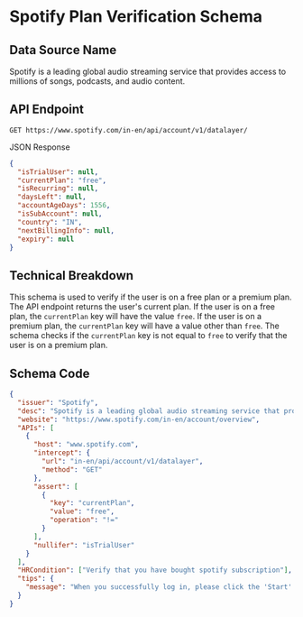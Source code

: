 # Spotify Plan Verification Schema

## Data Source Name

Spotify is a leading global audio streaming service that provides access to millions of songs, podcasts, and audio content.

## API Endpoint

`GET https://www.spotify.com/in-en/api/account/v1/datalayer/`

JSON Response

```json
{
  "isTrialUser": null,
  "currentPlan": "free",
  "isRecurring": null,
  "daysLeft": null,
  "accountAgeDays": 1556,
  "isSubAccount": null,
  "country": "IN",
  "nextBillingInfo": null,
  "expiry": null
}
```

## Technical Breakdown

This schema is used to verify if the user is on a free plan or a premium plan. The API endpoint returns the user's current plan. If the user is on a free plan, the `currentPlan` key will have the value `free`. If the user is on a premium plan, the `currentPlan` key will have a value other than `free`. The schema checks if the `currentPlan` key is not equal to `free` to verify that the user is on a premium plan.

## Schema Code

```json
{
  "issuer": "Spotify",
  "desc": "Spotify is a leading global audio streaming service that provides access to millions of songs, podcasts, and audio content.",
  "website": "https://www.spotify.com/in-en/account/overview",
  "APIs": [
    {
      "host": "www.spotify.com",
      "intercept": {
        "url": "in-en/api/account/v1/datalayer",
        "method": "GET"
      },
      "assert": [
        {
          "key": "currentPlan",
          "value": "free",
          "operation": "!="
        }
      ],
      "nullifer": "isTrialUser"
    }
  ],
  "HRCondition": ["Verify that you have bought spotify subscription"],
  "tips": {
    "message": "When you successfully log in, please click the 'Start' button to initiate the verification process."
  }
}
```
